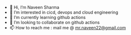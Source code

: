 - 👋 Hi, I’m Naveen Sharma
- 👀 I’m interested in cicd, devops and cloud engineering
- 🌱 I’m currently learning github actions
- 💞️ I’m looking to collaborate on github actions
- 📫 How to reach me : mail me @ mr.naveen22@gmail.com

<!---
nvn17git/nvn17git is a ✨ special ✨ repository because its `README.md` (this file) appears on your GitHub profile.
You can click the Preview link to take a look at your changes.
--->
